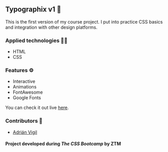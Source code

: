 ## Typographix v1 🚀

This is the first version of my course project. I put into practice CSS basics and integration with other design platforms.

### Applied technologies 🧑‍💻
- HTML
- CSS

### Features ⚙️
- Interactive
- Animations
- FontAwesome 
- Google Fonts

You can check it out live [here](https://insightvigil.github.io/typographix-v1).

### Contributors 🤝
- [Adrián Vigil](https://github.com/insightvigil)

#### Project developed during _The CSS Bootcamp_ by ZTM





